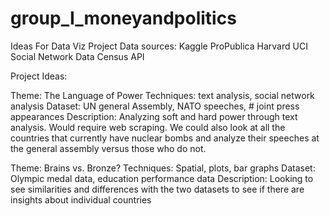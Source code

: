 # group_I_moneyandpolitics

Ideas For Data Viz Project
Data sources:
Kaggle
ProPublica
Harvard
UCI Social Network Data
Census API

Project Ideas:

Theme: The Language of Power
Techniques: text analysis, social network analysis
Dataset: UN general Assembly, NATO speeches, # joint press appearances
Description: Analyzing soft and hard power through text analysis. Would require web scraping. We could also look at all the countries that currently have nuclear bombs and analyze their speeches at the general assembly versus those who do not.

Theme: Brains vs. Bronze?
Techniques: Spatial, plots,  bar graphs
Dataset: Olympic medal data, education performance data
Description: Looking to see similarities and differences with the two datasets to see if there are insights about individual countries
